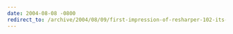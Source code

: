 ```yaml
---
date: 2004-08-08 -0800
redirect_to: /archive/2004/08/09/first-impression-of-resharper-102-its-sloooow.aspx/
---
```

